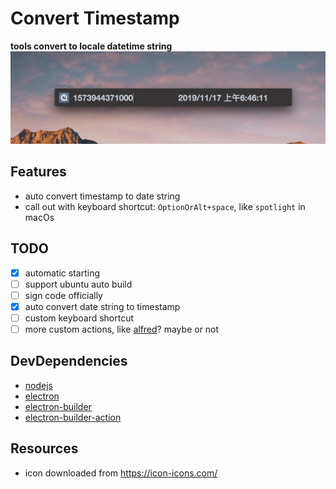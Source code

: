 # Convert Timestamp

**tools convert to locale datetime string**
![screenshots](./assets/imgs/screenshots.jpg)

## Features

* auto convert timestamp to date string
* call out with keyboard shortcut: `OptionOrAlt+space`, like `spotlight` in macOs

## TODO

* [x] automatic starting
* [ ] support ubuntu auto build
* [ ] sign code officially
* [x] auto convert date string to timestamp
* [ ] custom keyboard shortcut
* [ ] more custom actions, like [alfred](https://www.alfredapp.com/)? maybe or not

## DevDependencies

* [nodejs](https://nodejs.org/)
* [electron](https://electronjs.org)
* [electron-builder](https://www.electron.build/)
* [electron-builder-action](https://github.com/marketplace/actions/electron-builder-action)

## Resources

* icon downloaded from https://icon-icons.com/

